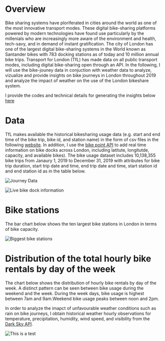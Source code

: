 # **Overview**

Bike sharing systems have ploriferated in cities around the world as one of the most innovative transport modes. These digital bike-sharing platforms powered by modern technologies have found use particularly by the millenials who are increasingly more aware of the environment and health,  tech-savy, and in demand of instant gratification. The city of London has one of the largest digital bike-sharing systems in the World known as Santander bikes with 783 docking stations as of today and 10 million annual bike trips. Transport for London (TfL) has made data on all public transport modes, including digital bike-sharing open through an API. In the following, I will use the bike-jouney data in conjuction with weather data to analyze, vizualize and provide insights on bike journeys in London throughout 2019 and analyze the impact of weather on the use of the London bikeshare system. 

I provide the codes and technical details for generating the insights below [here](https://github.com/albagjonbalajdc/Modeling-bike-journeys-and-weather-in-London/blob/master/tfl_project_copy2.ipynb)

# **Data**

TfL makes available the historical bikesharing usage data (e.g. start and end time of the bike trip, bike id, and station name) in the form of csv files in the following [website](https://cycling.data.tfl.gov.uk). In addition, I use the [bike point API](https://api.tfl.gov.uk/swagger/ui/index.html?url=/swagger/docs/v1#!/BikePoint/BikePoint_GetAll) to add real time information on bike docks across London, including latitute, longitutde, capacity, and available bikes). The bike usage dataset includes 10,138,355 bike trips from Janaury 1, 2019 to December 31, 2019 with attributes for bike trip duration, start trip date and time, end trip date and time, start station id and end station id as in the table below.

![Journey Data](https://github.com/albagjonbalajdc/Modeling-bike-journeys-and-weather-in-London/blob/master/journey_data.png)

![Live bike dock information](https://github.com/albagjonbalajdc/Modeling-bike-journeys-and-weather-in-London/blob/master/table_2.png)

# **Bike stations**
The bar chart below shows the ten largest bike stations in London in terms of bike capacity.

![Biggest bike stations](https://github.com/albagjonbalajdc/Modeling-bike-journeys-and-weather-in-London/blob/master/Unknown-2.png)

# **Distribution of the total hourly bike rentals by day of the week**

The  chart below shows the distribution of hourly bike rentals by day of the week. A distinct pattern can be seen between bike usage during the weekend and the week. During the week days, bike usage is highest between 7am and 9am.Weekend bike usage peaks between noon and 2pm.



In order to analyze the imapct of unfavourable weather conditions such as rain on bike journeys, I obtain historical weather hourly observations for temperature, precipitation, humidity, wind speed, and visibility from the [Dark Sky API](https://darksky.net/dev/account).



![This is a test](https://github.com/albagjonbalajdc/Modeling-bike-journeys-and-weather-in-London/blob/master/Unknown.png)
